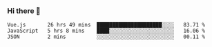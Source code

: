 ### Hi there 👋

<!--
**xin-code/Xin-code** is a ✨ _special_ ✨ repository because its `README.md` (this file) appears on your GitHub profile.

Here are some ideas to get you started:
<!--START_SECTION:waka-->
```text
Vue.js       26 hrs 49 mins  █████████████████████░░░░   83.71 % 
JavaScript   5 hrs 8 mins    ████░░░░░░░░░░░░░░░░░░░░░   16.06 % 
JSON         2 mins          ░░░░░░░░░░░░░░░░░░░░░░░░░   00.11 % 
```
<!--END_SECTION:waka-->
